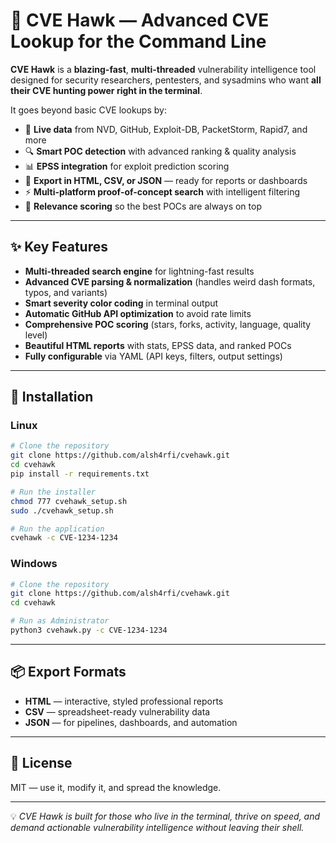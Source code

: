 # 🦅 CVE Hawk — Advanced CVE Lookup for the Command Line

**CVE Hawk** is a **blazing-fast**, **multi-threaded** vulnerability intelligence tool designed for security researchers, pentesters, and sysadmins who want **all their CVE hunting power right in the terminal**.

It goes beyond basic CVE lookups by:

* 📡 **Live data** from NVD, GitHub, Exploit-DB, PacketStorm, Rapid7, and more
* 🔍 **Smart POC detection** with advanced ranking & quality analysis
* 📊 **EPSS integration** for exploit prediction scoring
* 💾 **Export in HTML, CSV, or JSON** — ready for reports or dashboards
* ⚡ **Multi-platform proof-of-concept search** with intelligent filtering
* 🎯 **Relevance scoring** so the best POCs are always on top

---

## ✨ Key Features

* **Multi-threaded search engine** for lightning-fast results
* **Advanced CVE parsing & normalization** (handles weird dash formats, typos, and variants)
* **Smart severity color coding** in terminal output
* **Automatic GitHub API optimization** to avoid rate limits
* **Comprehensive POC scoring** (stars, forks, activity, language, quality level)
* **Beautiful HTML reports** with stats, EPSS data, and ranked POCs
* **Fully configurable** via YAML (API keys, filters, output settings)

---

## 🚀 Installation
### Linux
```bash
# Clone the repository
git clone https://github.com/alsh4rfi/cvehawk.git
cd cvehawk
pip install -r requirements.txt

# Run the installer
chmod 777 cvehawk_setup.sh
sudo ./cvehawk_setup.sh

# Run the application
cvehawk -c CVE-1234-1234
```
### Windows
```bash
# Clone the repository
git clone https://github.com/alsh4rfi/cvehawk.git
cd cvehawk

# Run as Administrator
python3 cvehawk.py -c CVE-1234-1234
```
---

## 📦 Export Formats

* **HTML** — interactive, styled professional reports
* **CSV** — spreadsheet-ready vulnerability data
* **JSON** — for pipelines, dashboards, and automation

---

## 📜 License

MIT — use it, modify it, and spread the knowledge.

---

💡 *CVE Hawk is built for those who live in the terminal, thrive on speed, and demand actionable vulnerability intelligence without leaving their shell.*
